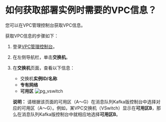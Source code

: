 # 如何获取部署实例时需要的VPC信息？

您可以在VPC管理控制台获取VPC信息。

获取VPC信息的步骤如下：

1.  登录[VPC管理控制台](https://vpcnext.console.aliyun.com/)。
2.  在左侧导航栏，单击**交换机**。
3.  在**交换机**页面，查看以下信息：

    -   交换机**实例ID/名称**
    -   **专有网络**
    -   **可用区**
    ![pg_vswitch](https://static-aliyun-doc.oss-accelerate.aliyuncs.com/assets/img/zh-CN/0195333261/p53115.png)

    **说明：** 请根据该页面的可用区（A～G）在消息队列Kafka版控制台中选择对应的可用区（A～G）。例如，某VPC交换机（VSwitch）显示在**可用区B**，那么在消息队列Kafka版控制台中就相应地选择**可用区B**。


